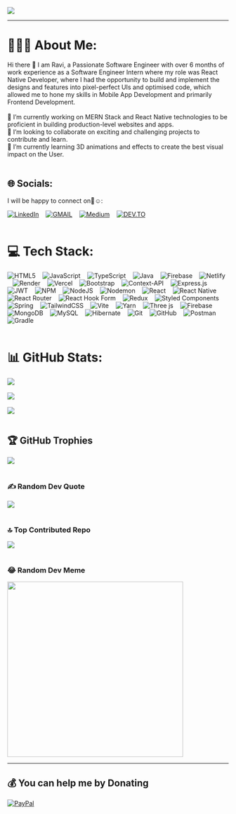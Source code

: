 [![](https://visitcount.itsvg.in/api?id=rd273001&icon=5&color=6)](https://visitcount.itsvg.in)

---

# 👨🏻‍💻 About Me:
Hi there 👋 I am Ravi, a Passionate Software Engineer with over 6 months of work experience as a Software Engineer Intern where my role was React Native Developer, where I had the opportunity to build and implement the designs and features into pixel-perfect UIs and optimised code, which allowed me to hone my skills in Mobile App Development and primarily Frontend Development.<br/><br/>🔭 I’m currently working on MERN Stack and React Native technologies to be proficient in building production-level websites and apps.<br/>👯 I’m looking to collaborate on exciting and challenging projects to contribute and learn.<br/>🌱 I’m currently learning 3D animations and effects to create the best visual impact on the User.   <br/><br/>

## 🌐 Socials:
I will be happy to connect on🤝☺️:

[![LinkedIn](https://img.shields.io/badge/LinkedIn-0077B5?style=for-the-badge&logo=linkedin&logoColor=white)](https://linkedin.com/in/https://www.linkedin.com/in/ravi-dubey-948130174) &nbsp;&nbsp; [![GMAIL](https://img.shields.io/badge/Gmail-D14836?style=for-the-badge&logo=gmail&logoColor=white)](mailto://rd273001@gmail.com) &nbsp;&nbsp; [![Medium](https://img.shields.io/badge/Medium-12100E?style=for-the-badge&logo=medium&logoColor=white)](https://medium.com/@rd273001) &nbsp;&nbsp; [![DEV.TO](https://img.shields.io/badge/dev.to-0A0A0A?style=for-the-badge&logo=devdotto&logoColor=white)](https://dev.to/@rd273001)   <br/><br/>

# 💻 Tech Stack:
![HTML5](https://img.shields.io/badge/html5-%23E34F26.svg?style=for-the-badge&logo=html5&logoColor=white) &nbsp;&nbsp; ![JavaScript](https://img.shields.io/badge/javascript-%23323330.svg?style=for-the-badge&logo=javascript&logoColor=%23F7DF1E) &nbsp;&nbsp; ![TypeScript](https://img.shields.io/badge/typescript-%23007ACC.svg?style=for-the-badge&logo=typescript&logoColor=white) &nbsp;&nbsp; ![Java](https://img.shields.io/badge/java-%23ED8B00.svg?style=for-the-badge&logo=openjdk&logoColor=white) &nbsp;&nbsp; ![Firebase](https://img.shields.io/badge/firebase-%23039BE5.svg?style=for-the-badge&logo=firebase) &nbsp;&nbsp; ![Netlify](https://img.shields.io/badge/netlify-%23000000.svg?style=for-the-badge&logo=netlify&logoColor=#00C7B7) &nbsp;&nbsp; ![Render](https://img.shields.io/badge/Render-%46E3B7.svg?style=for-the-badge&logo=render&logoColor=white) &nbsp;&nbsp; ![Vercel](https://img.shields.io/badge/vercel-%23000000.svg?style=for-the-badge&logo=vercel&logoColor=white) &nbsp;&nbsp; ![Bootstrap](https://img.shields.io/badge/bootstrap-%238511FA.svg?style=for-the-badge&logo=bootstrap&logoColor=white) &nbsp;&nbsp; ![Context-API](https://img.shields.io/badge/Context--Api-000000?style=for-the-badge&logo=react) &nbsp;&nbsp; ![Express.js](https://img.shields.io/badge/express.js-%23404d59.svg?style=for-the-badge&logo=express&logoColor=%2361DAFB) &nbsp;&nbsp; ![JWT](https://img.shields.io/badge/JWT-black?style=for-the-badge&logo=JSON%20web%20tokens) &nbsp;&nbsp; ![NPM](https://img.shields.io/badge/NPM-%23CB3837.svg?style=for-the-badge&logo=npm&logoColor=white) &nbsp;&nbsp; ![NodeJS](https://img.shields.io/badge/node.js-6DA55F?style=for-the-badge&logo=node.js&logoColor=white) &nbsp;&nbsp; ![Nodemon](https://img.shields.io/badge/NODEMON-%23323330.svg?style=for-the-badge&logo=nodemon&logoColor=%BBDEAD) &nbsp;&nbsp; ![React](https://img.shields.io/badge/react-%2320232a.svg?style=for-the-badge&logo=react&logoColor=%2361DAFB) &nbsp;&nbsp; ![React Native](https://img.shields.io/badge/react_native-%2320232a.svg?style=for-the-badge&logo=react&logoColor=%2361DAFB) &nbsp;&nbsp; ![React Router](https://img.shields.io/badge/React_Router-CA4245?style=for-the-badge&logo=react-router&logoColor=white) &nbsp;&nbsp; ![React Hook Form](https://img.shields.io/badge/React%20Hook%20Form-%23EC5990.svg?style=for-the-badge&logo=reacthookform&logoColor=white) &nbsp;&nbsp; ![Redux](https://img.shields.io/badge/redux-%23593d88.svg?style=for-the-badge&logo=redux&logoColor=white) &nbsp;&nbsp; ![Styled Components](https://img.shields.io/badge/styled--components-DB7093?style=for-the-badge&logo=styled-components&logoColor=white) &nbsp;&nbsp; ![Spring](https://img.shields.io/badge/spring-%236DB33F.svg?style=for-the-badge&logo=spring&logoColor=white) &nbsp;&nbsp; ![TailwindCSS](https://img.shields.io/badge/tailwindcss-%2338B2AC.svg?style=for-the-badge&logo=tailwind-css&logoColor=white) &nbsp;&nbsp; ![Vite](https://img.shields.io/badge/vite-%23646CFF.svg?style=for-the-badge&logo=vite&logoColor=white) &nbsp;&nbsp; ![Yarn](https://img.shields.io/badge/yarn-%232C8EBB.svg?style=for-the-badge&logo=yarn&logoColor=white) &nbsp;&nbsp; ![Three js](https://img.shields.io/badge/threejs-black?style=for-the-badge&logo=three.js&logoColor=white) &nbsp;&nbsp; ![Firebase](https://img.shields.io/badge/firebase-a08021?style=for-the-badge&logo=firebase&logoColor=ffcd34) &nbsp;&nbsp; ![MongoDB](https://img.shields.io/badge/MongoDB-%234ea94b.svg?style=for-the-badge&logo=mongodb&logoColor=white) &nbsp;&nbsp; ![MySQL](https://img.shields.io/badge/mysql-4479A1.svg?style=for-the-badge&logo=mysql&logoColor=white) &nbsp;&nbsp; ![Hibernate](https://img.shields.io/badge/Hibernate-59666C?style=for-the-badge&logo=Hibernate&logoColor=white) &nbsp;&nbsp; ![Git](https://img.shields.io/badge/git-%23F05033.svg?style=for-the-badge&logo=git&logoColor=white) &nbsp;&nbsp; ![GitHub](https://img.shields.io/badge/github-%23121011.svg?style=for-the-badge&logo=github&logoColor=white) &nbsp;&nbsp; ![Postman](https://img.shields.io/badge/Postman-FF6C37?style=for-the-badge&logo=postman&logoColor=white) &nbsp;&nbsp; ![Gradle](https://img.shields.io/badge/Gradle-02303A.svg?style=for-the-badge&logo=Gradle&logoColor=white)   <br/><br/>

# 📊 GitHub Stats:
![](https://github-readme-stats.vercel.app/api?username=rd273001&theme=gruvbox&hide_border=false&include_all_commits=false&count_private=false)<br/><br/>
![](https://github-readme-streak-stats.herokuapp.com/?user=rd273001&theme=gruvbox&hide_border=false)<br/><br/>
![](https://github-readme-stats.vercel.app/api/top-langs/?username=rd273001&theme=gruvbox&hide_border=false&include_all_commits=false&count_private=false&layout=compact)   <br/><br/>

## 🏆 GitHub Trophies
![](https://github-profile-trophy.vercel.app/?username=rd273001&theme=gruvbox&no-frame=false&no-bg=false&margin-w=10)   <br/><br/>

### ✍️ Random Dev Quote
![](https://quotes-github-readme.vercel.app/api?type=horizontal&theme=gruvbox)   <br/><br/>

### 🔝 Top Contributed Repo
![](https://github-contributor-stats.vercel.app/api?username=rd273001&limit=5&theme=gruvbox&combine_all_yearly_contributions=true)   <br/><br/>

### 😂 Random Dev Meme
<img src='https://memer-new.vercel.app/' style="height: 400px;"/>

---

## 💰 You can help me by Donating
[![PayPal](https://img.shields.io/badge/PayPal-00457C?style=for-the-badge&logo=paypal&logoColor=white)](https://paypal.me/get110?country.x=IN&locale.x=en_GB)

  
